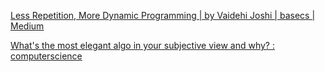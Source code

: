 
[Less Repetition, More Dynamic Programming | by Vaidehi Joshi | basecs | Medium](https://medium.com/basecs/less-repetition-more-dynamic-programming-43d29830a630)

[What's the most elegant algo in your subjective view and why? : computerscience](https://old.reddit.com/r/computerscience/comments/vz00ih/whats_the_most_elegant_algo_in_your_subjective)
